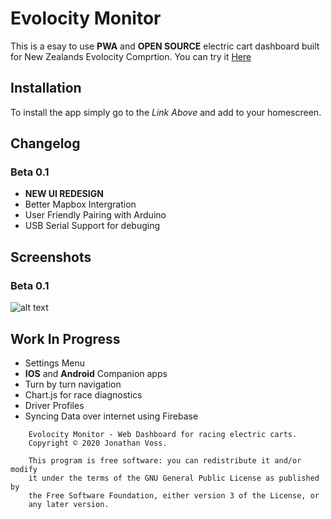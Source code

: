 # Evolocity Monitor
This is a esay to use **PWA** and **OPEN SOURCE** electric cart dashboard built for New Zealands Evolocity Comprtion. You can try it [Here](https://asteroidscode.github.io/Evolocity-Monitor/publicDesktop/index.html)

## Installation
To install the app simply go to the *Link Above* and add to your homescreen.

## Changelog
### Beta 0.1
* **NEW UI REDESIGN**
* Better Mapbox Intergration
* User Friendly Pairing with Arduino
* USB Serial Support for debuging

## Screenshots
### Beta 0.1
![alt text](https://repository-images.githubusercontent.com/197560388/f6577780-8edf-11ea-9396-73343175e69e "Logo Title Text 1")

## Work In Progress
* Settings Menu
* **IOS** and **Android** Companion apps
* Turn by turn navigation
* Chart.js for race diagnostics
* Driver Profiles
* Syncing Data over internet using Firebase

```
    Evolocity Monitor - Web Dashboard for racing electric carts.
    Copyright © 2020 Jonathan Voss.

    This program is free software: you can redistribute it and/or modify
    it under the terms of the GNU General Public License as published by
    the Free Software Foundation, either version 3 of the License, or
    any later version.
```
